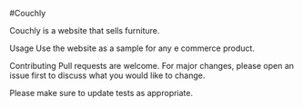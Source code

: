 #Couchly

Couchly is a website that sells furniture.

Usage
Use the website as a sample for any e commerce product.

Contributing
Pull requests are welcome. For major changes, please open an issue first to discuss what you would like to change.

Please make sure to update tests as appropriate.

